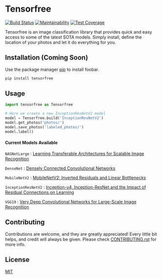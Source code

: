# Tensorfree
[![Build Status](https://travis-ci.com/andrew-alm/tensorfree.svg?branch=master)](https://travis-ci.com/andrew-alm/tensorfree)
[![Maintainability](https://api.codeclimate.com/v1/badges/119b0928e6f2a18b0c01/maintainability)](https://codeclimate.com/github/andrew-alm/tensorfree/maintainability)
[![Test Coverage](https://api.codeclimate.com/v1/badges/119b0928e6f2a18b0c01/test_coverage)](https://codeclimate.com/github/andrew-alm/tensorfree/test_coverage)

Tensorfree is an image classification library that provides quick and easy access to some of the latest SOTA models. Simply install, define the location of your photos and let it do everything for you.

## Installation (Coming Soon)

Use the package manager [pip](https://pip.pypa.io/en/stable/) to install foobar.

```bash
pip install tensorfree
```

## Usage

```python
import tensorfree as Tensorfree

# Here we create a new InceptionResNetV2 model
model = Tensorfree.build('InceptionResNetV2')
model.get_photos('photos/')
model.save_photos('labeled_photos/')
model.label()
```

#### Current Models Available

`NASNetLarge` : [Learning Transferable Architectures for Scalable Image Recognition](https://arxiv.org/abs/1707.07012)

`DenseNet` : [Densely Connected Convolutional Networks](https://arxiv.org/abs/1608.06993)

`MobileNetV2` : [MobileNetV2: Inverted Residuals and Linear Bottlenecks](https://arxiv.org/abs/1801.04381)

`InceptionResNetV2` : [Inception-v4, Inception-ResNet and the Impact of Residual Connections on Learning](https://arxiv.org/abs/1602.07261)

`VGG19` : [Very Deep Convolutional Networks for Large-Scale Image Recognition](https://arxiv.org/abs/1409.1556)

## Contributing
Contributions are welcome, and they are greatly appreciated! Every little bit helps, and credit will always be given. Please check [CONTRIBUTING.rst](https://github.com/andrew-alm/tensorfree/blob/master/CONTRIBUTING.rst) for more info.

## License
[MIT](https://choosealicense.com/licenses/mit/)


